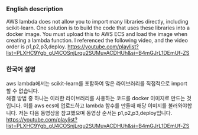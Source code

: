 
### English description
AWS lambda does not allow you to import many libraries directly, including scikit-learn.
One solution is to build the code that uses these libraries into a docker image. 
You must upload this to AWS ECS and load the image when creating a lambda function.
I referenced the following video, and the video order is p1,p2,p3,deploy.
https://youtube.com/playlist?list=PLXHC9Ygb_gU4COSnjLrqu2SUMuvACDHUh&si=B4mGJrL1DEmUf-ZS

### 한국어 설명
aws lambda에서는 scikit-learn를 포함하여 많은 라이브러리를 직접적으로 import 할 수 없습니다.  
해결 방법 중 하나는 이러한 라이브러리를 사용하는 코드를 docker 이미지로 만드는 것입니다. 
이를 aws ecs에 업로드하고 lambda 함수를 만들때 해당 이미지를 불러와야합니다. 
저는 다음 동영상을 참고했으며 동영상 순서는 p1,p2,p3,deploy입니다.
https://youtube.com/playlist?list=PLXHC9Ygb_gU4COSnjLrqu2SUMuvACDHUh&si=B4mGJrL1DEmUf-ZS
